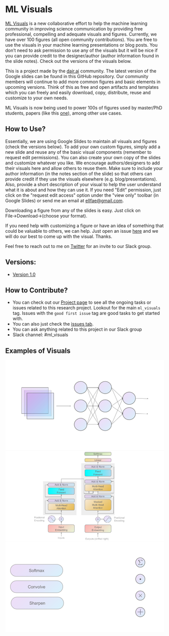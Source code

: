 # ML Visuals

[ML Visuals](https://docs.google.com/presentation/d/11mR1nkIR9fbHegFkcFq8z9oDQ5sjv8E3JJp1LfLGKuk/edit?usp=sharing) is a new collaborative effort to help the machine learning community in improving science communication by providing free professional, compelling and adequate visuals and figures. Currently, we have over 100 figures (all open community contributions). You are free to use the visuals in your machine learning presentations or blog posts. You don’t need to ask permission to use any of the visuals but it will be nice if you can provide credit to the designer/author (author information found in the slide notes). Check out the versions of the visuals below. 

This is a project made by the [dair.ai](https://dair.ai/) community. The latest version of the Google slides can be found in this GitHub repository. Our community members will continue to add more common figures and basic elements in upcoming versions. Think of this as free and open artifacts and templates which you can freely and easily download, copy, distribute, reuse and customize to your own needs.

ML Visuals is now being used to power 100s of figures used by master/PhD students, papers (like this [one](https://arxiv.org/abs/2010.05113)), among other use cases. 

## How to Use?

Essentially, we are using Google Slides to maintain all visuals and figures (check the versions below). To add your own custom figures, simply add a new slide and reuse any of the basic visual components (remember to request edit permissions). You can also create your own copy of the slides and customize whatever you like. We encourage authors/designers to add their visuals here and allow others to reuse them. Make sure to include your author information (in the notes section of the slide) so that others can provide credit if they use the visuals elsewhere (e.g. blog/presentations). Also, provide a short description of your visual to help the user understand what it is about and how they can use it. If you need "Edit" permission, just click on the "request edit access" option under the "view only" toolbar (in Google Slides) or send me an email at ellfae@gmail.com.

Downloading a figure from any of the slides is easy. Just click on File→Download→(choose your format).

If you need help with customizing a figure or have an idea of something that could be valuable to others, we can help. Just open an issue [here](https://github.com/dair-ai/ml-visuals/issues/new) and we will do our best to come up with the visual. Thanks.

Feel free to reach out to me on [Twitter](https://twitter.com/omarsar0) for an invite to our Slack group.

## Versions:
- [Version 1.0](https://docs.google.com/presentation/d/11mR1nkIR9fbHegFkcFq8z9oDQ5sjv8E3JJp1LfLGKuk/edit?usp=sharing)


## How to Contribute?
- You can check out our [Project page](https://github.com/orgs/dair-ai/projects/8) to see all the ongoing tasks or issues related to this research project. Lookout for the main `ml_visuals` tag. Issues with the `good first issue` tag are good tasks to get started with.
- You can also just check the [issues tab](https://github.com/dair-ai/ml-visuals/issues).
- You can ask anything related to this project in our Slack group
- Slack channel: #ml_visuals

## Examples of Visuals
![](1.png)
![](2.png)
![](3.png)

